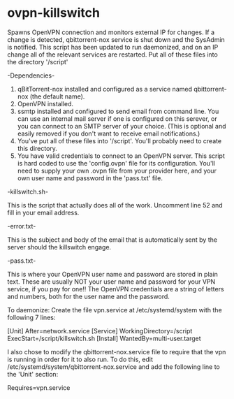 # ovpn-killswitch
Spawns OpenVPN connection and monitors external IP for changes. If a change is detected, qbittorrent-nox service is shut down and the SysAdmin is notified. This script has been updated to run daemonized, and on an IP change all of the relevant services are restarted. Put all of these files into the directory '/script'
 
-Dependencies-

1) qBitTorrent-nox installed and configured as a service named qbittorrent-nox (the default name).
2) OpenVPN installed.
3) ssmtp installed and configured to send email from command line. You can use an internal mail server if one is configured on this serever, or you can connect to an SMTP server of your choice. (This is optional and easily removed if you don't want to receive email notifications.)
4) You've put all of these files into '/script'. You'll probably need to create this directory.
5) You have valid credentials to connect to an OpenVPN server. This script is hard coded to use the 'config.ovpn' file for its configuration. You'll need to supply your own .ovpn file from your provider here, and your own user name and password in the 'pass.txt' file.

-killswitch.sh-

This is the script that actually does all of the work. Uncomment line 52 and fill in your email address.

-error.txt-

This is the subject and body of the email that is automatically sent by the server should the killswitch engage.

-pass.txt-

This is where your OpenVPN user name and password are stored in plain text. These are usually NOT your user name and password for your VPN service, if you pay for one!! The OpenVPN credentials are a string of letters and numbers, both for the user name and the password.


To daemonize:
Create the file vpn.service at /etc/systemd/system with the following 7 lines:

[Unit]
After=network.service
[Service]
WorkingDirectory=/script
ExecStart=/script/killswitch.sh
[Install]
WantedBy=multi-user.target


I also chose to modify the qbittorrent-nox.service file to require that the vpn is running in order for it to also run. To do this, edit /etc/systemd/system/qbittorrent-nox.service and add the following line to the 'Unit' section:

Requires=vpn.service
